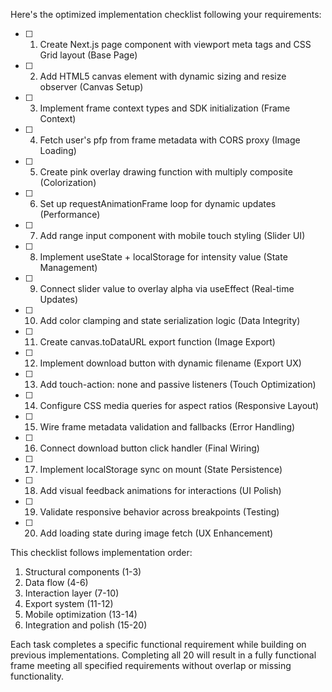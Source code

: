 Here's the optimized implementation checklist following your requirements:

- [ ] 1. Create Next.js page component with viewport meta tags and CSS Grid layout (Base Page)
- [ ] 2. Add HTML5 canvas element with dynamic sizing and resize observer (Canvas Setup)
- [ ] 3. Implement frame context types and SDK initialization (Frame Context)
- [ ] 4. Fetch user's pfp from frame metadata with CORS proxy (Image Loading)
- [ ] 5. Create pink overlay drawing function with multiply composite (Colorization)
- [ ] 6. Set up requestAnimationFrame loop for dynamic updates (Performance)
- [ ] 7. Add range input component with mobile touch styling (Slider UI)
- [ ] 8. Implement useState + localStorage for intensity value (State Management)
- [ ] 9. Connect slider value to overlay alpha via useEffect (Real-time Updates)
- [ ] 10. Add color clamping and state serialization logic (Data Integrity)
- [ ] 11. Create canvas.toDataURL export function (Image Export)
- [ ] 12. Implement download button with dynamic filename (Export UX)
- [ ] 13. Add touch-action: none and passive listeners (Touch Optimization)
- [ ] 14. Configure CSS media queries for aspect ratios (Responsive Layout)
- [ ] 15. Wire frame metadata validation and fallbacks (Error Handling)
- [ ] 16. Connect download button click handler (Final Wiring)
- [ ] 17. Implement localStorage sync on mount (State Persistence)
- [ ] 18. Add visual feedback animations for interactions (UI Polish)
- [ ] 19. Validate responsive behavior across breakpoints (Testing)
- [ ] 20. Add loading state during image fetch (UX Enhancement)

This checklist follows implementation order:
1. Structural components (1-3)
2. Data flow (4-6) 
3. Interaction layer (7-10)
4. Export system (11-12)
5. Mobile optimization (13-14)
6. Integration and polish (15-20)

Each task completes a specific functional requirement while building on previous implementations. Completing all 20 will result in a fully functional frame meeting all specified requirements without overlap or missing functionality.